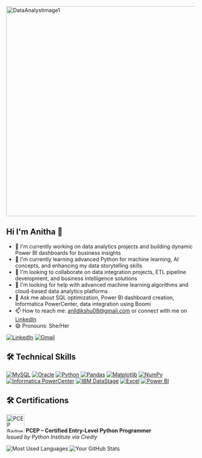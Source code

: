 <img width="1024" height="559" alt="DataAnalystimage1" src="https://github.com/user-attachments/assets/e748425d-e3e2-47eb-9340-ae1270c87e59" />
 
   ##                       **Hi I'm Anitha** 👋 

- 🔭 I'm currently working on data analytics projects and building dynamic Power BI dashboards for business insights
- 🌱 I'm currently learning advanced Python for machine learning, AI concepts, and enhancing my data storytelling skills
- 👯 I'm looking to collaborate on data integration projects, ETL pipeline development, and business intelligence solutions
- 🤔 I'm looking for help with advanced machine learning algorithms and cloud-based data analytics platforms
- 💬 Ask me about SQL optimization, Power BI dashboard creation, Informatica PowerCenter, data integration using Boomi
- 📫 How to reach me: anildikshu08@gmail.com or connect with me on [LinkedIn](https://www.linkedin.com/in/anithaarasu)
- 😄 Pronouns: She/Her

[![LinkedIn](https://img.shields.io/badge/-LinkedIn-0A66C2?style=flat&logo=linkedin&logoColor=white)](https://www.linkedin.com/in/anithaarasu)
[![Gmail](https://img.shields.io/badge/-Gmail-EA4335?style=flat&logo=gmail&logoColor=white)](mailto:anildikshu08@gmail.com)



## 🛠️ Technical Skills

[![MySQL](https://img.shields.io/badge/-MySQL-4479A1?style=flat&logo=mysql&logoColor=white)](https://www.mysql.com/)
[![Oracle](https://img.shields.io/badge/-Oracle-F80000?style=flat&logo=oracle&logoColor=white)](https://www.oracle.com/)
[![Python](https://img.shields.io/badge/-Python-3776AB?style=flat&logo=python&logoColor=white)](https://www.python.org/)
[![Pandas](https://img.shields.io/badge/-Pandas-150458?style=flat&logo=pandas&logoColor=white)](https://pandas.pydata.org/)
[![Matplotlib](https://img.shields.io/badge/-Matplotlib-000000?style=flat&logo=matplotlib&logoColor=white)](https://matplotlib.org/)
[![NumPy](https://img.shields.io/badge/-NumPy-013243?style=flat&logo=numpy&logoColor=white)](https://numpy.org/)
[![Informatica PowerCenter](https://img.shields.io/badge/-Informatica%20PowerCenter-007ACC?style=flat&logoColor=white)](https://www.informatica.com/products/data-integration/powercenter.html)
[![IBM DataStage](https://img.shields.io/badge/-IBM%20DataStage-006699?style=flat&logo=ibm&logoColor=white)](https://www.ibm.com/products/datastage)
[![Excel](https://img.shields.io/badge/-Excel-217346?style=flat&logo=microsoftexcel&logoColor=white)](https://www.microsoft.com/en-us/microsoft-365/excel)
[![Power BI](https://img.shields.io/badge/-Power%20BI-F2C811?style=flat&logo=powerbi&logoColor=black)](https://powerbi.microsoft.com/)

## 🛠️ Certifications

[<img src="https://images.credly.com/size/80x80/images/9d690b60-bd53-4b40-b9dc-1f77f6e91f52/image.png" width="48" alt="PCEP Badge">](https://www.credly.com/badges/8cc1a41a-1de5-4143-94ec-06bead124b9b/public_url)
**PCEP – Certified Entry-Level Python Programmer**  
*Issued by Python Institute via Credly*


![Most Used Languages](https://github-readme-stats.vercel.app/api/top-langs/?username=AnithaTArasu&theme=default&bg_color=ffffff&title_color=0366d6&text_color=24292e)
                               ![Your GitHub Stats](https://github-readme-stats.vercel.app/api?username=AnithaTArasu&show_icons=true&theme=default)

 
<!--
**AnithaTArasu/AnithaTArasu** is a ✨ _special_ ✨ repository because its `README.md` (this file) appears on your GitHub profile.

Here are some ideas to get you started:

- 🔭 I'm currently working on data analytics projects and building dynamic Power BI dashboards for business insights
- 🌱 I'm currently learning advanced Python for machine learning, AI concepts, and enhancing my data storytelling skills
- 👯 I'm looking to collaborate on data integration projects, ETL pipeline development, and business intelligence solutions
- 🤔 I'm looking for help with advanced machine learning algorithms and cloud-based data analytics platforms
- 💬 Ask me about SQL optimization, Power BI dashboard creation, Informatica PowerCenter, data integration using Boomi, or ETL best practices
- 📫 How to reach me: anildikshu08@gmail.com or connect with me on [LinkedIn](https://www.linkedin.com/in/anithaarasu)
- 😄 Pronouns: She/Her
- ⚡ Fun fact: I've helped reduce data processing times by up to 30% through ETL optimizations and have mentored teams to achieve 40% improvement in performance!

## 🛠️ Technical Skills

**Data Analysis & Visualization:** Power BI, Excel (Advanced), SQL, Python
**ETL/EAI Tools:** Informatica PowerCenter, IBM DataStage, Boomi Atomsphere
**Databases:** MySQL, MS SQL Server, Oracle, Teradata
**Programming:** Python, PL/SQL, Unix Shell Scripting
**Tools:** TOAD, SQL Developer, Jupyter Notebook, PyCharm, Jenkins, GitHub

## 📊 Recent Projects

- [E-commerce Data Analysis Capstone](https://github.com/AnithaTArasu/data-analyst-capstone-E-commerce_p4.git) - Comprehensive data analytics project using Excel, SQL, Power BI, and Python

---
*Passionate about transforming raw data into actionable business insights that support strategic decision-making* 📈
